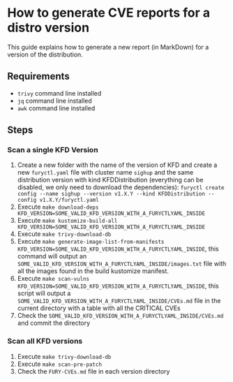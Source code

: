 # How to generate CVE reports for a distro version

This guide explains how to generate a new report (in MarkDown) for a version of the distribution.

## Requirements

* `trivy` command line installed
* `jq` command line installed
* `awk` command line installed

## Steps

### Scan a single KFD Version

1) Create a new folder with the name of the version of KFD and create a new `furyctl.yaml` file with cluster name `sighup` and the same distribution version with kind KFDDistribution (everything can be disabled, we only need to download the dependencies): `furyctl create config --name sighup --version v1.X.Y --kind KFDDistribution --config v1.X.Y/furyctl.yaml`
2) Execute `make download-deps KFD_VERSION=SOME_VALID_KFD_VERSION_WITH_A_FURYCTLYAML_INSIDE` 
3) Execute `make kustomize-build-all KFD_VERSION=SOME_VALID_KFD_VERSION_WITH_A_FURYCTLYAML_INSIDE` 
4) Execute `make trivy-download-db`
5) Execute `make generate-image-list-from-manifests KFD_VERSION=SOME_VALID_KFD_VERSION_WITH_A_FURYCTLYAML_INSIDE`, this command will output an `SOME_VALID_KFD_VERSION_WITH_A_FURYCTLYAML_INSIDE/images.txt` file with all the images found in the build kustomize manifest. 
6) Execute `make scan-vulns KFD_VERSION=SOME_VALID_KFD_VERSION_WITH_A_FURYCTLYAML_INSIDE`, this script will output a `SOME_VALID_KFD_VERSION_WITH_A_FURYCTLYAML_INSIDE/CVEs.md` file in the current directory with a table with all the CRITICAL CVEs 
7) Check the `SOME_VALID_KFD_VERSION_WITH_A_FURYCTLYAML_INSIDE/CVEs.md` and commit the directory

### Scan all KFD versions

1) Execute `make trivy-download-db`
2) Execute `make scan-pre-patch`
3) Check the `FURY-CVEs.md` file in each version directory
